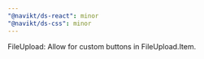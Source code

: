 ```yaml
---
"@navikt/ds-react": minor
"@navikt/ds-css": minor
---
```


FileUpload: Allow for custom buttons in FileUpload.Item.
